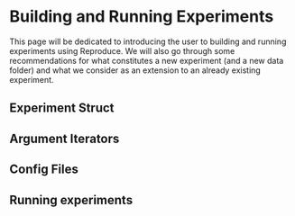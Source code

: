 # Building and Running Experiments


This page will be dedicated to introducing the user to building and running experiments using Reproduce. We will also go through some recommendations for what constitutes a new experiment (and a new data folder) and what we consider as an extension to an already existing experiment.


## Experiment Struct

## Argument Iterators

## Config Files

## Running experiments

